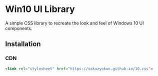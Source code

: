 # Win10 UI Library

A simple CSS library to recreate the look and feel of Windows 10 UI components.

## Installation

### CDN
```html
<link rel="stylesheet" href="https://sakuzyokun.github.io/10.css">
```
